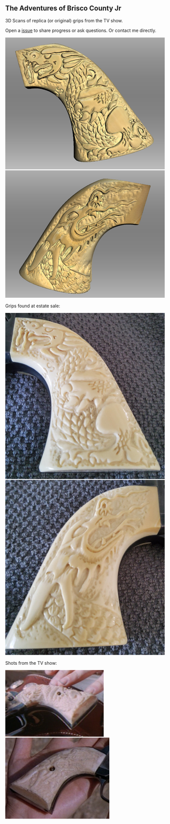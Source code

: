 ## The Adventures of Brisco County Jr

3D Scans of replica (or original) grips from the TV show.

Open a [issue](issues) to share progress or ask questions.
Or contact me directly.

![scan left](pics/Screenshot6.png)
![scan right](pics/Screenshot5.png)

Grips found at estate sale:

![left](pics/brisco-grips-left.jpg)
![right](pics/brisco-grips-right.jpg)

Shots from the TV show:

![left side](pics/brisco-grips-ep01-3-c.png)
![right side](pics/brisco-grips-ep04-2-c.png)
